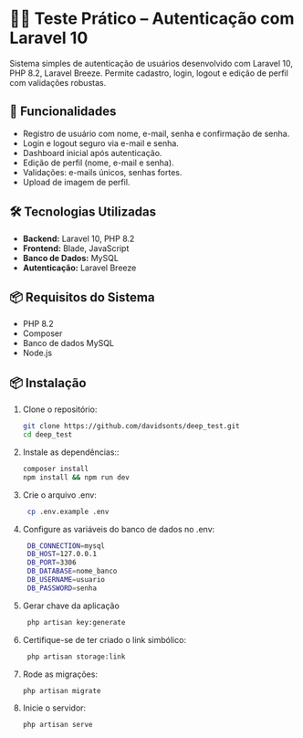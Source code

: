 # 🧑‍💻 Teste Prático – Autenticação com Laravel 10  

Sistema simples de autenticação de usuários desenvolvido com Laravel 10, PHP 8.2, Laravel Breeze. Permite cadastro, login, logout e edição de perfil com validações robustas.

## 🚀 Funcionalidades  
- Registro de usuário com nome, e-mail, senha e confirmação de senha.  
- Login e logout seguro via e-mail e senha.  
- Dashboard inicial após autenticação.  
- Edição de perfil (nome, e-mail e senha).  
- Validações: e-mails únicos, senhas fortes.  
- Upload de imagem de perfil.  

## 🛠️ Tecnologias Utilizadas  
- **Backend:** Laravel 10, PHP 8.2  
- **Frontend:** Blade, JavaScript  
- **Banco de Dados:** MySQL  
- **Autenticação:** Laravel Breeze  

## 📦 Requisitos do Sistema  
- PHP 8.2  
- Composer  
- Banco de dados MySQL
- Node.js 

## 📦 Instalação  
1. Clone o repositório:  
   ```bash  
   git clone https://github.com/davidsonts/deep_test.git   
   cd deep_test  

2. Instale as dependências::  
   ```bash  
   composer install  
   npm install && npm run dev  

3. Crie o arquivo .env:
   ```bash  
    cp .env.example .env 

4. Configure as variáveis do banco de dados no .env:

   ```bash  
    DB_CONNECTION=mysql
    DB_HOST=127.0.0.1
    DB_PORT=3306
    DB_DATABASE=nome_banco
    DB_USERNAME=usuario
    DB_PASSWORD=senha

5. Gerar chave da aplicação
   ```bash  
    php artisan key:generate 

6. Certifique-se de ter criado o link simbólico:
   ```bash  
    php artisan storage:link

7. Rode as migrações:
    ```bash  
    php artisan migrate

8. Inicie o servidor:
    ```bash 
    php artisan serve  
